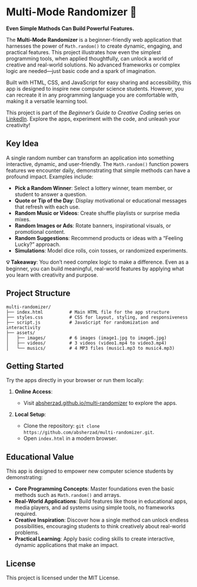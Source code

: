 # Multi-Mode Randomizer 🎲

**Even Simple Mathods Can Build Powerful Features.**

The **Multi-Mode Randomizer** is a beginner-friendly web application that harnesses the power of `Math.random()` to create dynamic, engaging, and practical features. This project illustrates how even the simplest programming tools, when applied thoughtfully, can unlock a world of creative and real-world solutions. No advanced frameworks or complex logic are needed—just basic code and a spark of imagination.

Built with HTML, CSS, and JavaScript for easy sharing and accessibility, this app is designed to inspire new computer science students. However, you can recreate it in any programming language you are comfortable with, making it a versatile learning tool.

This project is part of the *Beginner’s Guide to Creative Coding* series on [LinkedIn](https://www.linkedin.com/in/absherzad/). Explore the apps, experiment with the code, and unleash your creativity!

## Key Idea

A single random number can transform an application into something interactive, dynamic, and user-friendly. The `Math.random()` function powers features we encounter daily, demonstrating that simple methods can have a profound impact. Examples include:

- **Pick a Random Winner**: Select a lottery winner, team member, or student to answer a question.
- **Quote or Tip of the Day**: Display motivational or educational messages that refresh with each use.
- **Random Music or Videos**: Create shuffle playlists or surprise media mixes.
- **Random Images or Ads**: Rotate banners, inspirational visuals, or promotional content.
- **Random Suggestions**: Recommend products or ideas with a “Feeling Lucky?” approach.
- **Simulations**: Model dice rolls, coin tosses, or randomized experiments.

**💡 Takeaway**: You don’t need complex logic to make a difference. Even as a beginner, you can build meaningful, real-world features by applying what you learn with creativity and purpose.

## Project Structure

```
multi-randomizer/
├── index.html          # Main HTML file for the app structure
├── styles.css          # CSS for layout, styling, and responsiveness
├── script.js           # JavaScript for randomization and interactivity
├── assets/
│   ├── images/         # 6 images (image1.jpg to image6.jpg)
│   ├── videos/         # 3 videos (video1.mp4 to video3.mp4)
│   └── musics/         # 4 MP3 files (music1.mp3 to music4.mp3)
```


## Getting Started

Try the apps directly in your browser or run them locally:

1. **Online Access**:
   - Visit [absherzad.github.io/multi-randomizer](https://absherzad.github.io/multi-randomizer) to explore the apps.

2. **Local Setup**:
   - Clone the repository:
     `git clone https://github.com/absherzad/multi-randomizer.git`.
   - Open `index.html` in a modern browser.

## Educational Value

This app is designed to empower new computer science students by demonstrating:
- **Core Programming Concepts**: Master foundations even the basic methods such as `Math.random()` and arrays.
- **Real-World Applications**: Build features like those in educational apps, media players, and ad systems using simple tools, no frameworks required.
- **Creative Inspiration**: Discover how a single method can unlock endless possibilities, encouraging students to think creatively about real-world problems.
- **Practical Learning**: Apply basic coding skills to create interactive, dynamic applications that make an impact.

## License

This project is licensed under the MIT License.